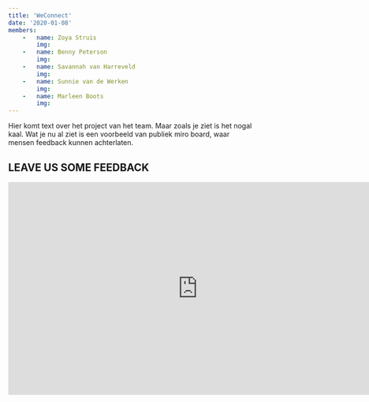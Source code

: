 ```yaml
---
title: 'WeConnect'
date: '2020-01-08'
members:
    -   name: Zoya Struis
        img:
    -   name: Benny Peterson
        img:
    -   name: Savannah van Harreveld
        img:
    -   name: Sunnie van de Werken
        img: 
    -   name: Marleen Boots
        img: 
---
```


Hier komt text over het project van het team. Maar zoals je ziet is het nogal kaal. Wat je nu al ziet is een voorbeeld van publiek miro board, waar mensen feedback kunnen achterlaten.

## LEAVE US SOME FEEDBACK

<iframe width="768" height="432" src="https://miro.com/app/live-embed/o9J_lZfVDjs=/?moveToViewport=-813,-457,1625,913" frameBorder="0" scrolling="no" allowFullScreen></iframe>


